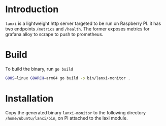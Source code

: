 # Introduction

`lanxi` is a lightweight http server targeted to be run on Raspberry PI. it has two endpoints `/metrics` and `/health`. The former exposes metrics for grafana alloy to scrape to push to prometheus.

# Build

To build the binary, run `go build`

```bash
GOOS=linux GOARCH=arm64 go build -o bin/lanxi-monitor .
```

# Installation

Copy the generated binary `lanxi-monitor` to the following directory `/home/ubuntu/lanxi/bin`, on PI attached to the laxi module.
